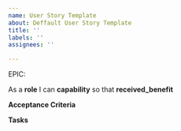 ```yaml
---
name: User Story Template
about: Deffault User Story Template
title: ''
labels: ''
assignees: ''

---
```


EPIC: <epic>

As a **role** I can **capability** so that **received_benefit**

**Acceptance Criteria**

**Tasks**
